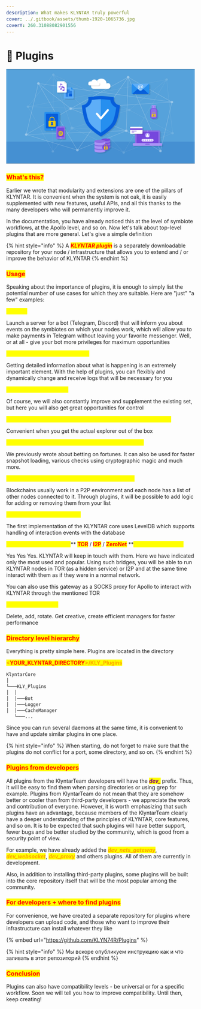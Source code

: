```yaml
---
description: What makes KLYNTAR truly powerful
cover: ../.gitbook/assets/thumb-1920-1065736.jpg
coverY: 260.31088082901556
---
```


# 🔌 Plugins

![](<../.gitbook/assets/image (18) (1).png>)

### <mark style="color:red;">What's this?</mark>

Earlier we wrote that modularity and extensions are one of the pillars of KLYNTAR. It is convenient when the system is not oak, it is easily supplemented with new features, useful APIs, and all this thanks to the many developers who will permanently improve it.

In the documentation, you have already noticed this at the level of symbiote workflows, at the Apollo level, and so on. Now let's talk about top-level plugins that are more general. Let's give a simple definition

{% hint style="info" %}
A _<mark style="color:red;">**KLYNTAR plugin**</mark>_ is a separately downloadable repository for your node / infrastructure that allows you to extend and / or improve the behavior of KLYNTAR
{% endhint %}

### <mark style="color:red;">**Usage**</mark>

Speaking about the importance of plugins, it is enough to simply list the potential number of use cases for which they are suitable. Here are "just" "a few" examples:

<mark style="color:yellow;">**For bots**</mark>

Launch a server for a bot (Telegram, Discord) that will inform you about events on the symbiotes on which your nodes work, which will allow you to make payments in Telegram without leaving your favorite messenger. Well, or at all - give your bot more privileges for maximum opportunities

<mark style="color:yellow;">**For custom logging mechanisms**</mark>

Getting detailed information about what is happening is an extremely important element. With the help of plugins, you can flexibly and dynamically change and receive logs that will be necessary for you

<mark style="color:yellow;">**To extend available APIs**</mark>

Of course, we will also constantly improve and supplement the existing set, but here you will also get great opportunities for control

<mark style="color:yellow;">**For dynamic removal of telemetry, launching your explorers, etc.**</mark>

Convenient when you get the actual explorer out of the box

<mark style="color:yellow;">**To run snapshot validation, compression, and transfer**</mark>

We previously wrote about betting on fortunes. It can also be used for faster snapshot loading, various checks using cryptographic magic and much more.

<mark style="color:yellow;">**To dynamically generate a list of connected nodes**</mark>

Blockchains usually work in a P2P environment and each node has a list of other nodes connected to it. Through plugins, it will be possible to add logic for adding or removing them from your list

<mark style="color:yellow;">**To set listeners for DB events**</mark>

The first implementation of the KLYNTAR core uses LevelDB which supports handling of interaction events with the database

<mark style="color:yellow;">**To install gateways in the**</mark>** **<mark style="color:red;">**TOR**</mark>** **<mark style="color:yellow;">**/**</mark>** **<mark style="color:red;">**I2P**</mark>** **<mark style="color:yellow;">**/**</mark>** **<mark style="color:red;">**ZeroNet**</mark>** **<mark style="color:yellow;">**network and others**</mark>

Yes Yes Yes. KLYNTAR will keep in touch with them. Here we have indicated only the most used and popular. Using such bridges, you will be able to run KLYNTAR nodes in TOR (as a hidden service) or I2P and at the same time interact with them as if they were in a normal network.

You can also use this gateway as a SOCKS proxy for Apollo to interact with KLYNTAR through the mentioned TOR

<mark style="color:yellow;">**For cache managers**</mark>

Delete, add, rotate. Get creative, create efficient managers for faster performance

### <mark style="color:red;">Directory level hierarchy</mark>&#x20;

Everything is pretty simple here. Plugins are located in the directory

<mark style="color:orange;">**<**</mark><mark style="color:red;">**YOUR\_KLYNTAR\_DIRECTORY**</mark><mark style="color:orange;">**>/KLY\_Plugins**</mark>

```
KlyntarCore
│     
└───KLY_Plugins
│  │
│  │───Bot
│  │───Logger
│  │───CacheManager
   └───...
```

Since you can run several daemons at the same time, it is convenient to have and update similar plugins in one place.

{% hint style="info" %}
When starting, do not forget to make sure that the plugins do not conflict for a port, some directory, and so on.
{% endhint %}

### <mark style="color:red;">Plugins from developers</mark>

All plugins from the KlyntarTeam developers will have the _<mark style="color:purple;">**dev\_**</mark>_ prefix. Thus, it will be easy to find them when parsing directories or using grep for example. Plugins from KlyntarTeam do not mean that they are somehow better or cooler than from third-party developers - we appreciate the work and contribution of everyone. However, it is worth emphasizing that such plugins have an advantage, because members of the KlyntarTeam clearly have a deeper understanding of the principles of KLYNTAR, core features, and so on. It is to be expected that such plugins will have better support, fewer bugs and be better studied by the community, which is good from a security point of view.

For example, we have already added the _<mark style="color:orange;">**dev\_nets\_gateway**</mark>_, _<mark style="color:orange;">**dev\_websocket**</mark>_, _<mark style="color:orange;">**dev\_proxy**</mark>_ and others plugins. All of them are currently in development.

Also, in addition to installing third-party plugins, some plugins will be built into the core repository itself that will be the most popular among the community.

### <mark style="color:red;">For developers + where to find plugins</mark>

For convenience, we have created a separate repository for plugins where developers can upload code, and those who want to improve their infrastructure can install whatever they like

{% embed url="https://github.com/KLYN74R/Plugins" %}

{% hint style="info" %}
Мы вскоре опубликуем инструкцию как и что заливать в этот репозиторий
{% endhint %}

### <mark style="color:red;">**Conclusion**</mark>

Plugins can also have compatibility levels - be universal or for a specific workflow. Soon we will tell you how to improve compatibility. Until then, keep creating!
